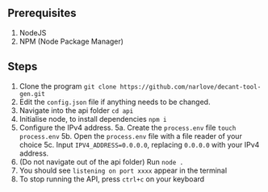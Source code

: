 ## Prerequisites
1. NodeJS
2. NPM (Node Package Manager)
## Steps
1. Clone the program `git clone https://github.com/narlove/decant-tool-gen.git`
2. Edit the `config.json` file if anything needs to be changed.
3. Navigate into the api folder `cd api`
4. Initialise node, to install dependencies `npm i`
5. Configure the IPv4 address.
	5a. Create the `process.env` file `touch process.env`
    5b. Open the `process.env` file with a file reader of your choice
    5c. Input `IPV4_ADDRESS=0.0.0.0`, replacing `0.0.0.0` with your IPv4 address.
6. (Do not navigate out of the api folder) Run `node .`
7. You should see `listening on port xxxx` appear in the terminal
8. To stop running the API, press `ctrl+c` on your keyboard